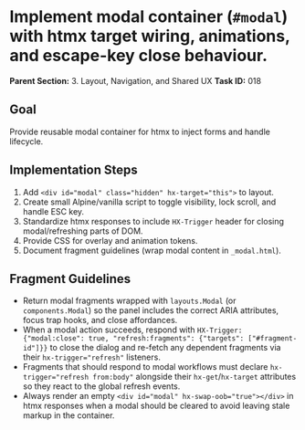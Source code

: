 # Implement modal container (`#modal`) with htmx target wiring, animations, and escape-key close behaviour.

**Parent Section:** 3. Layout, Navigation, and Shared UX
**Task ID:** 018

## Goal
Provide reusable modal container for htmx to inject forms and handle lifecycle.

## Implementation Steps
1. Add `<div id="modal" class="hidden" hx-target="this">` to layout.
2. Create small Alpine/vanilla script to toggle visibility, lock scroll, and handle ESC key.
3. Standardize htmx responses to include `HX-Trigger` header for closing modal/refreshing parts of DOM.
4. Provide CSS for overlay and animation tokens.
5. Document fragment guidelines (wrap modal content in `_modal.html`).

## Fragment Guidelines
- Return modal fragments wrapped with `layouts.Modal` (or `components.Modal`) so the panel includes the correct ARIA attributes, focus trap hooks, and close affordances.
- When a modal action succeeds, respond with `HX-Trigger: {"modal:close": true, "refresh:fragments": {"targets": ["#fragment-id"]}}` to close the dialog and re-fetch any dependent fragments via their `hx-trigger="refresh"` listeners.
- Fragments that should respond to modal workflows must declare `hx-trigger="refresh from:body"` alongside their `hx-get`/`hx-target` attributes so they react to the global refresh events.
- Always render an empty `<div id="modal" hx-swap-oob="true"></div>` in htmx responses when a modal should be cleared to avoid leaving stale markup in the container.
